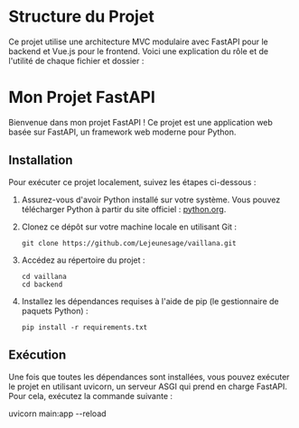 # Structure du Projet

Ce projet utilise une architecture MVC modulaire avec FastAPI pour le backend et Vue.js pour le frontend. Voici une explication du rôle et de l'utilité de chaque fichier et dossier :

# Mon Projet FastAPI

Bienvenue dans mon projet FastAPI ! Ce projet est une application web basée sur FastAPI, un framework web moderne pour Python.

## Installation

Pour exécuter ce projet localement, suivez les étapes ci-dessous :

1. Assurez-vous d'avoir Python installé sur votre système. Vous pouvez télécharger Python à partir du site officiel : [python.org](https://www.python.org/).

2. Clonez ce dépôt sur votre machine locale en utilisant Git :

    ```
    git clone https://github.com/Lejeunesage/vaillana.git
    ```

3. Accédez au répertoire du projet :

    ```
    cd vaillana
    cd backend
    ```

4. Installez les dépendances requises à l'aide de pip (le gestionnaire de paquets Python) :

    ```
    pip install -r requirements.txt
    ```

## Exécution

Une fois que toutes les dépendances sont installées, vous pouvez exécuter le projet en utilisant uvicorn, un serveur ASGI qui prend en charge FastAPI. Pour cela, exécutez la commande suivante :


uvicorn main:app --reload
